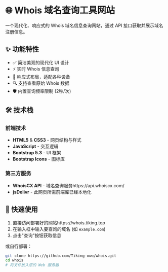 # 🌐 Whois 域名查询工具网站

一个现代化、响应式的 Whois 域名信息查询网站，通过 API 接口获取并展示域名注册信息。

## ✨ 功能特性

- ✅ 简洁美观的现代化 UI 设计
- ⚡ 实时 Whois 信息查询
- 📱 响应式布局，适配各种设备
- 🔍 支持查看原始 Whois 数据
- 🛡️ 内置查询频率限制 (2秒/次)

## 🛠️ 技术栈

### 前端技术
- **HTML5** & **CSS3** - 网页结构与样式
- **JavaScript** - 交互逻辑
- **Bootstrap 5.3** - UI 框架
- **Bootstrap Icons** - 图标库

### 第三方服务
- **WhoisCX API** - 域名查询服务https://api.whoiscx.com/
- **jsDelivr** - 此网页所需前端库已经本地化

## 🚀 快速使用

1. 直接访问部署好的网站https://whois.tiking.top
2. 在输入框中输入要查询的域名 (如 `example.com`)
3. 点击"查询"按钮获取信息

或自行部署：

```bash
git clone https://github.com/Tiking-owo/whois.git
cd whois
# 将文件放入您的 Web 服务器

